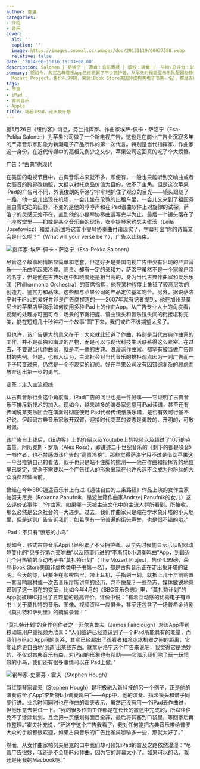 ```yaml
---
author: 詹湛
categories:
- 介绍
- 音乐
cover:
  alt: ''
  caption: ''
  image: https://images.soomal.cc/images/doc/20131119/00037588.webp
  relative: false
date: '2014-06-15T16:19:33+08:00'
description: Salonen | 萨洛宁 | 源自：音乐周报 | 版权：转载 |  平均/总评分：10.00/30
summary: 现如今，各式古典音乐App已经积累了不少拥护者。从早先时候能显示乐队配器动静变化的“贝多芬第九交响曲”以及随谱行进的“李斯特b小调奏鸣曲”App，到最近几个月热销的互动电子书“莫扎特计划”（The
  Mozart Project，售价4.99磅，荣登iBook Store美国非虚构类电子书第一名），都是古典音乐正在走出象牙塔的证明……
tags:
- 苹果
- iPad
- 古典音乐
- Apple
title: 端起iPad，走出象牙塔
---
```


据5月26日《纽约客》消息，芬兰指挥家、作曲家埃萨-佩卡・萨洛宁（Esa-Pekka Salonen）为苹果公司做了一个新电视广告，这也是在商业广告业沉寂多年的严肃音乐家形象为新潮电子产品所作的第一次代言。特别是当代指挥家、作曲家这一身份，在近代传媒中的亮相先例少之又少，苹果公司这回真的吃了个大螃蟹。

广告：“古典”也现代

在美国的电视节目中，古典音乐本来就不多，即便有，一般也只能听到交响曲或者女高音的跨界改编版，大抵以衬托商品价值为目的，做不了主角。但是这次苹果iPad的广告可不同，外表俊朗的萨洛宁牢牢地抓住了观众的目光――镜头跟随了一路，他一会儿出现在机场，一会儿坐在伦敦的出租车里，一会儿又来到了祖国芬兰白雪皑皑的田野，不变的是他的哼哼声和在iPad谱曲软件上对旋律的试探。萨洛宁的灵感无处不在，直到他的小提琴协奏曲谱写完毕为止。最后一个镜头落在了一座教堂里――抑或是某个音乐会的现场，女小提琴家约瑟夫维茨（Leila Josefowicz）和爱乐乐团将这首小提琴协奏曲付诸现实了，字幕打出“你的诗篇又会是什么呢？”（What will your verse be？），广告以此结束。

![指挥家-埃萨-佩卡・萨洛宁（Esa-Pekka Salonen）](https://images.soomal.cc/images/doc/20111004/00013875_01.webp)





尽管这个故事剧情略显简单和老套，但这好歹是美国电视广告中少有出现的严肃音乐――乐曲听起来冷峻、高贵、却有一定的亲和力，萨洛宁虽然不是一个家喻户晓的名字，但是他在古典乐迷中知晓度还是相当高的，身为当代古典作曲家和爱乐乐团（Philharmonia Orchestra）的首席指挥，他在某种程度上象征了较高层次的创造力、鉴赏力和品味。这些都与苹果公司的产品定位基本吻合。另外，据说萨洛宁对于iPad的爱好并非是广告商捏造的――2007年就有记者提到，他在加州圣莫尼卡的苹果店里演示如何使用多种iPad上的作曲App。从广告专业人士的角度看，视频的处理亦可圈可点：场景的节奏把握、谱曲镜头和音乐镜头间的衔接堪称完美，能在短短几十秒钟将一个故事“圆”下来，我们或许不该期望太多了。

但也许，该广告更大的意义在于：大众就此知道了作曲，特别是当代古典作曲家的工作，并不是孤独和晦涩的产物，而是可以与现代科技生活联系得这么紧密。在过去，不要说当代作曲家，就是老一辈的古典、浪漫派作曲家，都罕有被当做广告题材的先例。但是，也有人认为，主流社会对当代音乐的排拒观点因为一则广告而一下子转变过来，仍然是一个不现实的幻想。好在苹果公司没有因错综复杂的顾虑而放弃迈出第一步的勇气。

变革：走入主流视线

从古典音乐行业这个角度看，iPad广告的问世也是一件好事――它证明了古典音乐不排斥新技术的加入。现如今，越来越多的演奏家愿意用iPad读谱，甚至还有传闻说某支乐团会在演奏时彻底使用iPad代替传统纸质乐谱，是否有效可行虽不好说，但起码古典音乐家敞开双臂，迎接时代变革的姿态是勇敢的、开明的，可敬可佩。

该广告自上线后，《纽约客》上的介绍以及Youtube上的视频以及超过了10万的点击量。阿历克斯・罗斯（Alex Ross），即讲述二十世纪音乐的《剩下的都是噪音》一书作者，也不禁感慨该广告的“高贵冷艳”。那些觉得萨洛宁只不过是借助苹果这一平台推销自己的看法，似乎也只是站不住脚的揣测――他在作曲和指挥界的地位早已奠定，完全不需要以一个广告红人的形象出现在也许永远不会成为他粉丝的大众消费群体面前。

曾经在今年BBC逍遥音乐节上有过《通往自由的三条路径》作品上演的女作曲家帕努夫尼克（Roxanna Panufnik，是波兰籍作曲家Andrzej Panufnik的女儿）这么评价该事件：“作曲家，如果哪一天被主流文化中的主流人群所看到，所接收，那么必然是公众社会的一大进步。过去，我们作曲家只是缩在学术象牙塔的小天地里，但是这则广告告诉我们，如若享有一份普遍的街头声誉，也是很不错的哟。”

iPad：不只有“愤怒的小鸟”

现如今，各式古典音乐App已经积累了不少拥护者。从早先时候能显示乐队配器动静变化的“贝多芬第九交响曲”以及随谱行进的“李斯特b小调奏鸣曲”App，到最近几个月热销的互动电子书“莫扎特计划”（The Mozart Project，售价4.99磅，荣登iBook Store美国非虚构类电子书第一名），都是古典音乐正在走出象牙塔的证明。今天的你，只要坐在咖啡店里，带上耳机，手指划一划，就抵上几十年前购置一套音响器材或一次去音乐厅听讲座的经历，岂不快哉？一些杂志、媒体敏锐地意识到了这一潜在的变革，比如今年4月的《BBC音乐杂志》里，“莫扎特计划”的App就被BBC打出了五颗星的最高评价。评价中说：“有着互动感的优秀电子有声书！关于莫扎特的音乐、图像、视频资料一应俱全，甚至还包含了一场普希金诗剧《莫扎特和萨列里》的朗诵录音！”

“莫扎特计划”的合作创作者之一菲尔克鲁夫（James Fairclough）对该App得到移动端用户重视颇为欣喜：“人们或许已经意识到了一个iPad所能具有的能量，而我们与iPad App间的关系，其实已经超出了观看者和冷冰冰机器之间的距离，它能让你更自由地‘创造’出某些东西。就拿萨洛宁这个广告来说吧，我觉得它是绝妙的，不仅对古典音乐有益，对iPad的形象也有帮助――它暗示我们除了玩一玩愤怒的小鸟，我们还有很多事情可以在iPad上做。”

![钢琴家-史蒂芬・霍夫（Stephen Hough）](https://images.soomal.cc/images/doc/20140615/00043380_01.webp)





当红钢琴家霍夫（Stephen Hough）是积极融入新科技的另一个例子，正是他的演奏成全了App“李斯特b小调奏鸣曲”――App中，他的演奏、指法镜头和谱子同步行进。业余时间同时也在作曲的霍夫表示，虽然还没有用一个iPad去作曲过，但他乐意去尝试一下。“我的很多作曲工作都是在长长的旅途中完成的，所以往往免不了涂涂划划，且会把一页纸划得面目全非，最后将其塞到口袋里，等回家后再作整理。”霍夫补充说，“萨洛宁这个广告我看了，我对任何能把古典音乐带给普罗大众的手段都很欢迎，如果古典音乐的广告比雀巢咖啡多一些，那就太好了。”

然而，从女作曲家帕努夫尼克的口中我们却可预知iPad的普及之路依然漫漫：“尽管广告很妙，我还是不会用iPad作曲，因为它的屏幕太小了。如果可以的话，我还是用我的Macbook吧。”